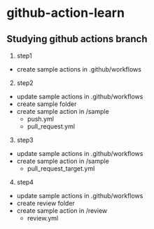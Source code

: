 # github-action-learn

## Studying github actions branch
1. step1
  - create sample actions in .github/workflows

2. step2
  - update sample actions in .github/workflows
  - create sample folder
  - create sample action in /sample
    - push.yml
    - pull_request.yml

3. step3
  - update sample actions in .github/workflows
  - create sample action in /sample
    - pull_request_target.yml

4. step4
  - update sample actions in .github/workflows
  - create review folder
  - create sample action in /review
    - review.yml